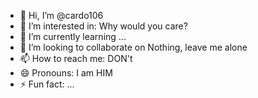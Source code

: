 - 👋 Hi, I’m @cardo106
- 👀 I’m interested in: Why would you care?
- 🌱 I’m currently learning ...
- 💞️ I’m looking to collaborate on Nothing, leave me alone
- 📫 How to reach me: DON't
- 😄 Pronouns: I am HIM
- ⚡ Fun fact: ...

<!---
cardo106/cardo106 is a ✨ special ✨ repository because its `README.md` (this file) appears on your GitHub profile.
You can click the Preview link to take a look at your changes.
--->
